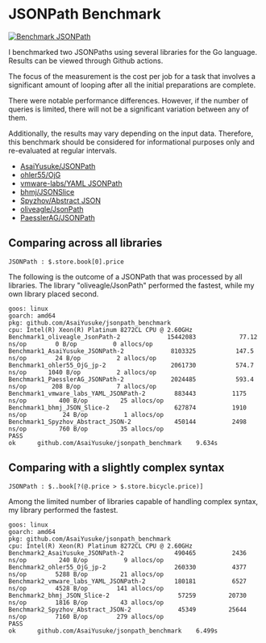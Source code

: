 # JSONPath Benchmark

[![Benchmark JSONPath](https://github.com/AsaiYusuke/jsonpath-benchmark/actions/workflows/build.yml/badge.svg)](https://github.com/AsaiYusuke/jsonpath-benchmark/actions/workflows/build.yml)

I benchmarked two JSONPaths using several libraries for the Go language.
Results can be viewed through Github actions.

The focus of the measurement is the cost per job for a task that involves a significant amount of looping after all the initial preparations are complete.

There were notable performance differences.
However, if the number of queries is limited, there will not be a significant variation between any of them.

Additionally, the results may vary depending on the input data.
Therefore, this benchmark should be considered for informational purposes only and re-evaluated at regular intervals.

- [AsaiYusuke/JSONPath](https://github.com/AsaiYusuke/jsonpath)
- [ohler55/OjG](https://github.com/ohler55/ojg)
- [vmware-labs/YAML JSONPath](https://github.com/vmware-labs/yaml-jsonpath)
- [bhmj/JSONSlice](https://github.com/bhmj/jsonslice)
- [Spyzhov/Abstract JSON](https://github.com/spyzhov/ajson)
- [oliveagle/JsonPath](https://github.com/oliveagle/jsonpath)
- [PaesslerAG/JSONPath](https://github.com/PaesslerAG/jsonpath)

## Comparing across all libraries

```
JSONPath : $.store.book[0].price
```

The following is the outcome of a JSONPath that was processed by all libraries.
The library "oliveagle/JsonPath" performed the fastest, while my own library placed second.

```
goos: linux
goarch: amd64
pkg: github.com/AsaiYusuke/jsonpath_benchmark
cpu: Intel(R) Xeon(R) Platinum 8272CL CPU @ 2.60GHz
Benchmark1_oliveagle_JsonPath-2          	15442083	        77.12 ns/op	       0 B/op	       0 allocs/op
Benchmark1_AsaiYusuke_JSONPath-2         	 8103325	       147.5 ns/op	      24 B/op	       2 allocs/op
Benchmark1_ohler55_OjG_jp-2              	 2061730	       574.7 ns/op	    1040 B/op	       2 allocs/op
Benchmark1_PaesslerAG_JSONPath-2         	 2024485	       593.4 ns/op	     208 B/op	       7 allocs/op
Benchmark1_vmware_labs_YAML_JSONPath-2   	  883443	      1175 ns/op	     400 B/op	      25 allocs/op
Benchmark1_bhmj_JSON_Slice-2             	  627874	      1910 ns/op	      24 B/op	       1 allocs/op
Benchmark1_Spyzhov_Abstract_JSON-2       	  450144	      2498 ns/op	     760 B/op	      35 allocs/op
PASS
ok  	github.com/AsaiYusuke/jsonpath_benchmark	9.634s

```

## Comparing with a slightly complex syntax

```
JSONPath : $..book[?(@.price > $.store.bicycle.price)]
```

Among the limited number of libraries capable of handling complex syntax, my library performed the fastest.

```
goos: linux
goarch: amd64
pkg: github.com/AsaiYusuke/jsonpath_benchmark
cpu: Intel(R) Xeon(R) Platinum 8272CL CPU @ 2.60GHz
Benchmark2_AsaiYusuke_JSONPath-2         	  490465	      2436 ns/op	     240 B/op	       9 allocs/op
Benchmark2_ohler55_OjG_jp-2              	  260330	      4377 ns/op	    5288 B/op	      21 allocs/op
Benchmark2_vmware_labs_YAML_JSONPath-2   	  180181	      6527 ns/op	    4528 B/op	     141 allocs/op
Benchmark2_bhmj_JSON_Slice-2             	   57259	     20730 ns/op	    1816 B/op	      43 allocs/op
Benchmark2_Spyzhov_Abstract_JSON-2       	   45349	     25644 ns/op	    7160 B/op	     279 allocs/op
PASS
ok  	github.com/AsaiYusuke/jsonpath_benchmark	6.499s

```
